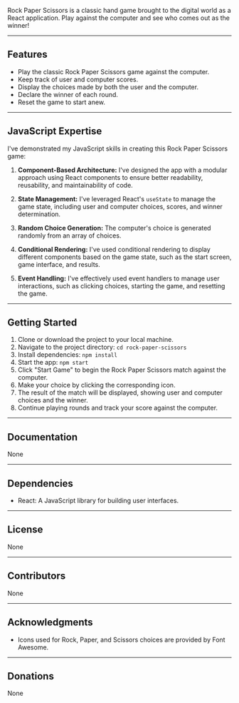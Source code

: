 Rock Paper Scissors is a classic hand game brought to the digital world as a React application. Play against the computer and see who comes out as the winner!

---

## Features

- Play the classic Rock Paper Scissors game against the computer.
- Keep track of user and computer scores.
- Display the choices made by both the user and the computer.
- Declare the winner of each round.
- Reset the game to start anew.

---

## JavaScript Expertise

I've demonstrated my JavaScript skills in creating this Rock Paper Scissors game:

1. **Component-Based Architecture:** I've designed the app with a modular approach using React components to ensure better readability, reusability, and maintainability of code.

2. **State Management:** I've leveraged React's `useState` to manage the game state, including user and computer choices, scores, and winner determination.

3. **Random Choice Generation:** The computer's choice is generated randomly from an array of choices.

4. **Conditional Rendering:** I've used conditional rendering to display different components based on the game state, such as the start screen, game interface, and results.

5. **Event Handling:** I've effectively used event handlers to manage user interactions, such as clicking choices, starting the game, and resetting the game.

---

## Getting Started

1. Clone or download the project to your local machine.
2. Navigate to the project directory: `cd rock-paper-scissors`
3. Install dependencies: `npm install`
4. Start the app: `npm start`
5. Click "Start Game" to begin the Rock Paper Scissors match against the computer.
6. Make your choice by clicking the corresponding icon.
7. The result of the match will be displayed, showing user and computer choices and the winner.
8. Continue playing rounds and track your score against the computer.

---

## Documentation

None

---

## Dependencies

- React: A JavaScript library for building user interfaces.

---

## License

None

---

## Contributors

None

---

## Acknowledgments

- Icons used for Rock, Paper, and Scissors choices are provided by Font Awesome.

---

## Donations

None
